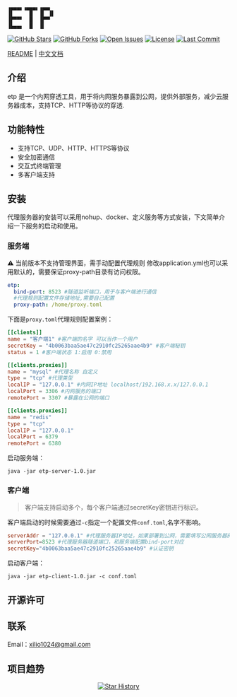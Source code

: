 ```text
▗▄▄▄▖▗▄▄▄▖▗▄▄▖ 
▐▌     █  ▐▌ ▐▌
▐▛▀▀▘  █  ▐▛▀▘ 
▐▙▄▄▖  █  ▐▌                                
```
[![GitHub Stars](https://img.shields.io/github/stars/xilio-dev/etp?style=for-the-badge&logo=github)](https://github.com/xilio-dev/etp)
[![GitHub Forks](https://img.shields.io/github/forks/xilio-dev/etp?style=for-the-badge&logo=github)](https://github.com/xilio-dev/etp)
[![Open Issues](https://img.shields.io/github/issues/xilio-dev/etp?style=for-the-badge)](https://github.com/xilio-dev/etp/issues)
[![License](https://img.shields.io/github/license/xilio-dev/etp?style=for-the-badge)](https://github.com/xilio-dev/etp/blob/main/LICENSE)
[![Last Commit](https://img.shields.io/github/last-commit/xilio-dev/etp?style=for-the-badge)](https://github.com/xilio-dev/etp/commits)

[README](README.md) | [中文文档](README_ZH.md)
## 介绍
  etp 是一个内网穿透工具，用于将内网服务暴露到公网，提供外部服务，减少云服务器成本，支持TCP、HTTP等协议的穿透.

## 功能特性
- 支持TCP、UDP、HTTP、HTTPS等协议
- 安全加密通信
- 交互式终端管理
- 多客户端支持
## 安装

代理服务器的安装可以采用nohup、docker、定义服务等方式安装，下文简单介绍一下服务的启动和使用。

### 服务端
⚠️ 当前版本不支持管理界面，需手动配置代理规则
修改application.yml也可以采用默认的，需要保证proxy-path目录有访问权限。
```yaml
etp:
  bind-port: 8523 #隧道监听端口，用于与客户端进行通信
  #代理规则配置文件存储地址,需要自己配置
  proxy-path: /home/proxy.toml

```
下面是`proxy.toml`代理规则配置案例：
```toml
[[clients]]
name = "客户端1" #客户端的名字 可以当作一个用户
secretKey = "4b0063baa5ae47c2910fc25265aae4b9" #客户端秘钥
status = 1 #客户端状态 1:启用 0:禁用

[[clients.proxies]]
name = "mysql" #代理名称 自定义
type = "tcp" #代理类型
localIP = "127.0.0.1" #内网IP地址 localhost/192.168.x.x/127.0.0.1
localPort = 3306 #内网服务的端口
remotePort = 3307 #暴露在公网的端口

[[clients.proxies]]
name = "redis"
type = "tcp"
localIP = "127.0.0.1"
localPort = 6379
remotePort = 6380
```
启动服务端：
```shell
java -jar etp-server-1.0.jar
```
### 客户端
> 客户端支持启动多个，每个客户端通过secretKey密钥进行标识。

客户端启动的时候需要通过`-c`指定一个配置文件`conf.toml`,名字不影响。
```toml
serverAddr = "127.0.0.1" #代理服务器IP地址，如果部署到公网，需要填写公网服务器的IP地址
serverPort=8523 #代理服务器隧道端口，和服务端配置bind-port对应
secretKey="4b0063baa5ae47c2910fc25265aae4b9" #认证密钥
```
启动客户端：
```shell
java -jar etp-client-1.0.jar -c conf.toml
```

## 开源许可

## 联系
Email：xilio1024@gmail.com
## 项目趋势

<p align="center">
  <a href="https://github.com/xilio-dev/etp/stargazers">
    <img src="https://api.star-history.com/svg?repos=xilio-dev/etp&type=Date" alt="Star History">
  </a>
</p>

